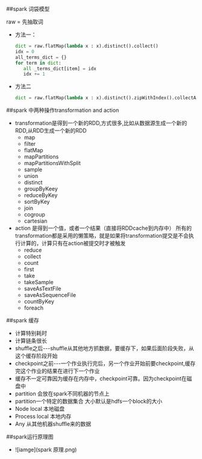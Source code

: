 ##spark 词袋模型

raw = 先抽取词

* 方法一：
  ```python
  dict = raw.flatMap(lambda x : x).distinct().collect()
  idx = 0
  all_terms_dict = {}
  for term in dict:
     all _terms_dict[item] = idx
     idx += 1
  ```
  
* 方法二
  ```python
  dict = raw.flatMap(lambda x : x).distinct().zipWithIndex().collectAsMap()
  ```

##spark 中两种操作transformation and action

  * transformation是得到一个新的RDD,方式很多,比如从数据源生成一个新的RDD,从RDD生成一个新的RDD
    * map 
    * filter
    * flatMap
    * mapPartitions
    * mapPartitionsWithSplit 
    * sample 
    * union 
    * distinct 
    * groupByKeey 
    * reduceByKey 
    * sortByKey 
    * join 
    * cogroup 
    * cartesian
  * action 是得到一个值，或者一个结果（直接将RDDcache到内存中）
所有的transformation都是采用的懒策略，就是如果将transformation提交是不会执行计算的，计算只有在action被提交时才被触发
    * reduce 
    * collect 
    * count 
    * first 
    * take 
    * takeSample 
    * saveAsTextFile 
    * saveAsSequenceFile 
    * countByKey 
    * foreach
  
  ##spark 缓存
 * 计算特别耗时
 * 计算链条很长
 * shuffle之后---shuffle从其他地方抓数据，要缓存下，如果后面阶段失败，从这个缓存阶段开始
 * checkpoint之前---一个作业执行完后，另一个作业开始前要checkpoint,缓存完这个作业的结果在进行下一个作业
 * 缓存不一定可靠因为缓存在内存中，checkpoint可靠。因为checkpoint在磁盘中
 * partition 会放在spark不同机器的节点上
 * partition一个特定的数据集合 大小默认是hdfs一个block的大小
 * Node local 本地磁盘
 * Process local 本地内存
 * Any 从其他机器shuffle来的数据

 ##spark运行原理图
 * ![iamge](spark 原理.png)
